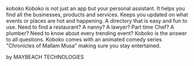 kobokoKoboko is not just an app but your personal assistant. It helps you find all the businesses, products and services. Keeps you updated on what events or places are hot and happening. A directory that is easy and fun to use. Need to find a restaurant? A nanny? A lawyer? Part time Chef? A plumber? Need to know about every trending event? Koboko is the answer to all questions. Koboko comes with an animated comedy series "Chronicles of Mallam Musa" making sure you stay entertained.by MAYBEACH TECHNOLOGIES